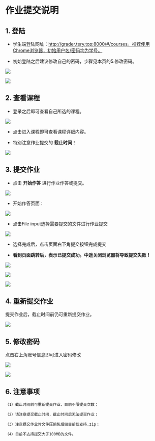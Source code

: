 # 作业提交说明

## 1. 登陆

- 学生端登陆网址：http://grader.tery.top:8000/#/courses。推荐使用Chrome浏览器，初始用户名/密码均为学号。

- 初始登陆之后建议修改自己的密码，步骤见本页的5.修改密码。

![](ojguide.assets/1-1.bmp)

![](ojguide.assets/1-2.bmp)

## 2. 查看课程

- 登录之后即可查看自己所选的课程。

![](ojguide.assets/1-3.bmp)

- 点击进入课程即可查看课程详细内容。

- 特别注意作业提交的 **截止时间**！

![](ojguide.assets/1-4.bmp)

## 3. 提交作业

- 点击 **开始作答** 进行作业作答或提交。

![](ojguide.assets/1-5.bmp)

- 开始作答页面：

![](ojguide.assets/1-6.bmp)

- 点击File input选择需要提交的文件进行作业提交

![](ojguide.assets/1-7.bmp)

- 选择完成后，点击页面右下角提交按钮完成提交

- **看到页面跳转后，表示已提交成功。中途关闭浏览器将导致提交失败！**

![](ojguide.assets/1-8.bmp)

![](ojguide.assets/1-9.bmp)

![](ojguide.assets/1-10.bmp)

## 4. 重新提交作业

提交作业后，截止时间前仍可重新提交作业。

![](ojguide.assets/1-11.bmp)

## 5. 修改密码

点击右上角账号信息即可进入密码修改

![](ojguide.assets/1-12.bmp)

![](ojguide.assets/1-13.bmp)

## 6. 注意事项

    （1）截止时间前可重新提交作业，目前不限提交次数；
    
    （2）请注意提交截止时间，截止时间后无法提交作业；
    
    （3）注意提交作业时文件压缩包后缀目前仅支持.zip；
    
    （4）目前不支持提交大于100MB的文件。
